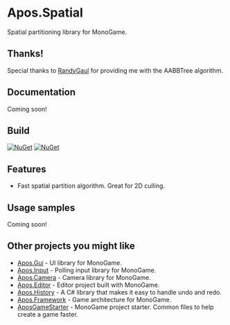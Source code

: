 # Apos.Spatial
Spatial partitioning library for MonoGame.

## Thanks!

Special thanks to [RandyGaul](https://github.com/RandyGaul) for providing me with the AABBTree algorithm.

## Documentation

Coming soon!

## Build

[![NuGet](https://img.shields.io/nuget/v/Apos.Spatial.svg)](https://www.nuget.org/packages/Apos.Spatial/) [![NuGet](https://img.shields.io/nuget/dt/Apos.Spatial.svg)](https://www.nuget.org/packages/Apos.Spatial/)

## Features

* Fast spatial partition algorithm. Great for 2D culling.

## Usage samples

Coming soon!

## Other projects you might like

* [Apos.Gui](https://github.com/Apostolique/Apos.Gui) - UI library for MonoGame.
* [Apos.Input](https://github.com/Apostolique/Apos.Input) - Polling input library for MonoGame.
* [Apos.Camera](https://github.com/Apostolique/Apos.Camera) - Camera library for MonoGame.
* [Apos.Editor](https://github.com/Apostolique/Apos.Editor) - Editor project built with MonoGame.
* [Apos.History](https://github.com/Apostolique/Apos.History) - A C# library that makes it easy to handle undo and redo.
* [Apos.Framework](https://github.com/Apostolique/Apos.Framework) - Game architecture for MonoGame.
* [AposGameStarter](https://github.com/Apostolique/AposGameStarter) - MonoGame project starter. Common files to help create a game faster.
